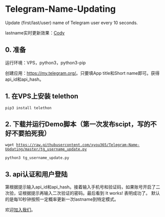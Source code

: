 # Telegram-Name-Updating
Update (first/last/user) name of Telegram user every 10 seconds.

lastname实时更新效果：<a href="https://t.me/CodyDoby">Cody</a>

## 0. 准备

运行环境：VPS，python3，python3-pip

创建应用：<a href="https://my.telegram.org/">https://my.telegram.org/</a>。只要填App title和Short name即可。获得api_id和api_hash。

## 1. 在VPS上安装 telethon

<code>pip3 install telethon</code>

## 2. 下载并运行Demo脚本</strong>（第一次发布scipt，写的不好不要拍死我）

<code>wget https://raw.githubusercontent.com/xyou365/Telegram-Name-Updating/master/tg_username_update.py</code>

<code>python3 tg_username_update.py</code>

## 3. api认证和用户登陆

第根据提示输入api_id和api_hash。接着输入手机号和验证码，如果账号开启了二次验，证根据提示再输入二次验证的密码。最后看到 It works! 表明成功了。 默认的是每10秒钟按照一定概率更新一次lastname到特定模式。

欢迎<a href="https://www.gfan.loan/we-are-google-fans/">加入我们</a>。
